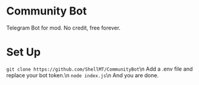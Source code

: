 # Community Bot
Telegram Bot for mod. No credit, free forever.

# Set Up
`git clone https://github.com/ShellMT/CommunityBot`\n
Add a .env file and replace your bot token.\n
`node index.js`\n
And you are done.
